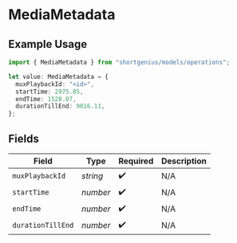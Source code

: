 # MediaMetadata

## Example Usage

```typescript
import { MediaMetadata } from "shortgenius/models/operations";

let value: MediaMetadata = {
  muxPlaybackId: "<id>",
  startTime: 2975.85,
  endTime: 1528.07,
  durationTillEnd: 9016.11,
};
```

## Fields

| Field              | Type               | Required           | Description        |
| ------------------ | ------------------ | ------------------ | ------------------ |
| `muxPlaybackId`    | *string*           | :heavy_check_mark: | N/A                |
| `startTime`        | *number*           | :heavy_check_mark: | N/A                |
| `endTime`          | *number*           | :heavy_check_mark: | N/A                |
| `durationTillEnd`  | *number*           | :heavy_check_mark: | N/A                |